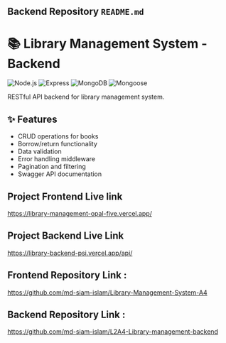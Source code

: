 
## Backend Repository `README.md`

# 📚 Library Management System - Backend

![Node.js](https://img.shields.io/badge/Node.js-18.0-green)
![Express](https://img.shields.io/badge/Express-4.18.0-lightgrey)
![MongoDB](https://img.shields.io/badge/MongoDB-6.0-green)
![Mongoose](https://img.shields.io/badge/Mongoose-7.0-orange)

RESTful API backend for library management system.

## ✨ Features

- CRUD operations for books
- Borrow/return functionality
- Data validation
- Error handling middleware
- Pagination and filtering
- Swagger API documentation

## Project Frontend Live link 
  https://library-management-opal-five.vercel.app/

## Project Backend Live Link 
  https://library-backend-psi.vercel.app/api/

## Frontend Repository Link : 
  https://github.com/md-siam-islam/Library-Management-System-A4

## Backend Repository Link :
  https://github.com/md-siam-islam/L2A4-Library-management-backend